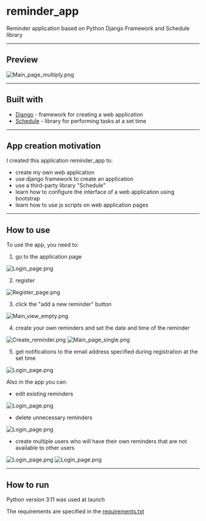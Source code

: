 # reminder_app
Reminder application based on Python Django Framework and Schedule library
-- --

## Preview

![Main_page_multiply.png](https://github.com/fomaaq/reminder_app/blob/main/pics/Main_page_multiply.png?raw=true)

-- --

## Built with

- [Django](https://docs.djangoproject.com/en/4.2/) - framework for creating a web application
- [Schedule](https://schedule.readthedocs.io/en/stable/) - library for performing tasks at a set time

-- --
## App creation motivation

I created this application reminder_app to:
- create my own web application
- use django framework to create an application
- use a third-party library "Schedule"
- learn how to configure the interface of a web application using bootstrap
- learn how to use js scripts on web application pages

-- --

## How to use

To use the app, you need to:
1) go to the application page

![Login_page.png](https://github.com/fomaaq/reminder_app/blob/main/pics/Login_page.png?raw=true)

2) register

![Register_page.png](https://github.com/fomaaq/reminder_app/blob/main/pics/Register_page.png?raw=true)

3) click the "add a new reminder" button

![Main_view_empty.png](https://github.com/fomaaq/reminder_app/blob/main/pics/Main_view_empty.png?raw=true)

4) create your own reminders and set the date and time of the reminder

![Create_reminder.png](https://github.com/fomaaq/reminder_app/blob/main/pics/Create_reminder.png?raw=true)
![Main_page_single.png](https://github.com/fomaaq/reminder_app/blob/main/pics/Main_page_single.png?raw=true)

5) get notifications to the email address specified during registration at the set time

![Login_page.png](https://github.com/fomaaq/reminder_app/blob/main/pics/Login_page.png?raw=true)

Also in the app you can: 
- edit existing reminders

![Login_page.png](https://github.com/fomaaq/reminder_app/blob/main/pics/Login_page.png?raw=true)

- delete unnecessary reminders

![Login_page.png](https://github.com/fomaaq/reminder_app/blob/main/pics/Login_page.png?raw=true)

- create multiple users who will have their own reminders that are not available to other users

![Login_page.png](https://github.com/fomaaq/reminder_app/blob/main/pics/Login_page.png?raw=true)
![Login_page.png](https://github.com/fomaaq/reminder_app/blob/main/pics/Login_page.png?raw=true)


-- --

## How to run
Python version 3.11 was used at launch

The requirements are specified in the [requirements.txt](https://github.com/fomaaq/excel_console_app/blob/main/requirements.txt)
